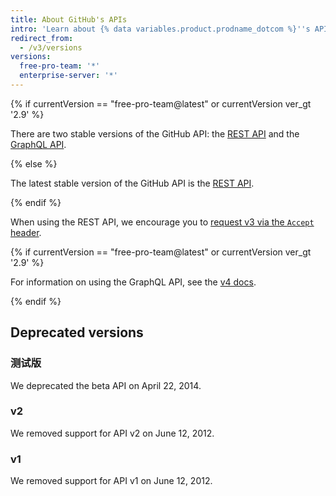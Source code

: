 ```yaml
---
title: About GitHub's APIs
intro: 'Learn about {% data variables.product.prodname_dotcom %}''s APIs to extend and customize your {% data variables.product.prodname_dotcom %} experience.'
redirect_from:
  - /v3/versions
versions:
  free-pro-team: '*'
  enterprise-server: '*'
---
```


{% if currentVersion == "free-pro-team@latest" or currentVersion ver_gt '2.9' %}

There are two stable versions of the GitHub API: the [REST API](/v3/) and the [GraphQL API](/v4/).

{% else %}

The latest stable version of the GitHub API is the [REST API](/v3/).

{% endif %}

When using the REST API, we encourage you to [request v3 via the `Accept` header](/v3/media/#request-specific-version).

{% if currentVersion == "free-pro-team@latest" or currentVersion ver_gt '2.9' %}

For information on using the GraphQL API, see the [v4 docs](/v4/).

{% endif %}

## Deprecated versions

### 测试版

We deprecated the beta API on April 22, 2014.

### v2

We removed support for API v2 on June 12, 2012.

### v1

We removed support for API v1 on June 12, 2012.
